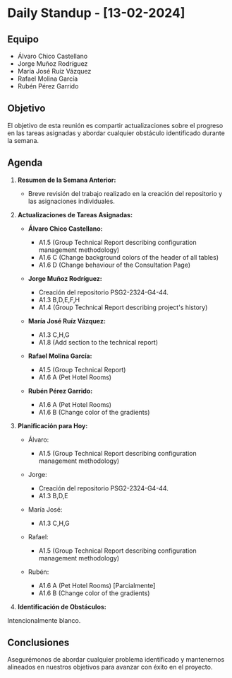 # Daily Standup - [13-02-2024]

## Equipo
- Álvaro Chico Castellano
- Jorge Muñoz Rodríguez
- María José Ruíz Vázquez
- Rafael Molina García
- Rubén Pérez Garrido

## Objetivo
El objetivo de esta reunión es compartir actualizaciones sobre el progreso en las tareas asignadas y abordar cualquier obstáculo identificado durante la semana.

## Agenda
1. **Resumen de la Semana Anterior:**
   - Breve revisión del trabajo realizado en la creación del repositorio y las asignaciones individuales.

2. **Actualizaciones de Tareas Asignadas:**
   - **Álvaro Chico Castellano:**
     - A1.5 (Group Technical Report describing configuration management methodology)
     - A1.6 C (Change background colors of the header of all tables)
     - A1.6 D (Change behaviour of the Consultation Page)

   - **Jorge Muñoz Rodríguez:**
     - Creación del repositorio PSG2-2324-G4-44.
     - A1.3 B,D,E,F,H
     - A1.4 (Group Technical Report describing project's history)

   - **María José Ruíz Vázquez:**
     - A1.3 C,H,G
     - A1.8 (Add section to the technical report)

   - **Rafael Molina García:**
     - A1.5 (Group Technical Report)
     - A1.6 A (Pet Hotel Rooms)

   - **Rubén Pérez Garrido:**
     - A1.6 A (Pet Hotel Rooms)
     - A1.6 B (Change color of the gradients)

3. **Planificación para Hoy:**
   - Álvaro:
     - A1.5 (Group Technical Report describing configuration management methodology)
   
   - Jorge:
     - Creación del repositorio PSG2-2324-G4-44.
     - A1.3 B,D,E
   
   - María José:
     - A1.3 C,H,G
   
   - Rafael:
     - A1.5 (Group Technical Report describing configuration management methodology)
   
   - Rubén:
     - A1.6 A (Pet Hotel Rooms) [Parcialmente]
     - A1.6 B (Change color of the gradients)

4. **Identificación de Obstáculos:**

Intencionalmente blanco.


## Conclusiones
Asegurémonos de abordar cualquier problema identificado y mantenernos alineados en nuestros objetivos para avanzar con éxito en el proyecto.

